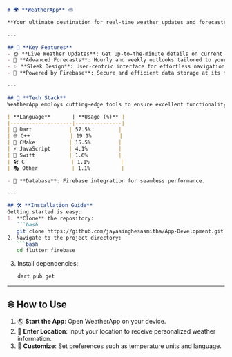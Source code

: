 ```markdown
# 🌍 **WeatherApp** ⛅

**Your ultimate destination for real-time weather updates and forecasts!** 🌟 WeatherApp combines precision, speed, and elegance to deliver reliable weather information, beautifully. With Firebase powering the database and a tech stack that packs a punch, WeatherApp is built to impress.

---

## 🌟 **Key Features**
- 🌞 **Live Weather Updates**: Get up-to-the-minute details on current conditions.
- 📅 **Advanced Forecasts**: Hourly and weekly outlooks tailored to your location.
- ✨ **Sleek Design**: User-centric interface for effortless navigation.
- 🔗 **Powered by Firebase**: Secure and efficient data storage at its finest.

---

## 🚀 **Tech Stack**
WeatherApp employs cutting-edge tools to ensure excellent functionality:

| **Language**       | **Usage (%)** |
|--------------------|---------------|
| 🎯 Dart            | 57.5%         |
| 🌐 C++             | 19.1%         |
| 📐 CMake           | 15.5%         |
| ⚡ JavaScript      | 4.1%          |
| 🍎 Swift           | 1.6%          |
| 🛠️ C               | 1.1%          |
| 🎭 Other           | 1.1%          |

- 🔋 **Database**: Firebase integration for seamless performance.

---

## 🛠️ **Installation Guide**
Getting started is easy:
1. **Clone** the repository:
   ```bash
   git clone https://github.com/jayasinghesasmitha/App-Development.git
2. Navigate to the project directory:
   ```bash
   cd flutter firebase
   ```
3. Install dependencies:
   ```bash
   dart pub get
   ```

---

## 🌐 **How to Use**
1. 🌎 **Start the App**: Open WeatherApp on your device.
2. 📍 **Enter Location**: Input your location to receive personalized weather information.
3. 🔧 **Customize**: Set preferences such as temperature units and language.

